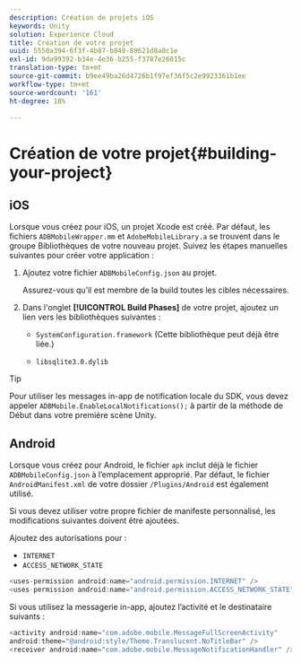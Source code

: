 ```yaml
---
description: Création de projets iOS
keywords: Unity
solution: Experience Cloud
title: Création de votre projet
uuid: 5550a394-6f3f-4b87-b840-89621d8a0c1e
exl-id: 9da99392-b34e-4e36-b255-f3787e26015c
translation-type: tm+mt
source-git-commit: b9ee49ba26d4726b1f97ef36f5c2e9923361b1ee
workflow-type: tm+mt
source-wordcount: '161'
ht-degree: 18%

---
```


# Création de votre projet{#building-your-project}

## iOS

Lorsque vous créez pour iOS, un projet Xcode est créé. Par défaut, les fichiers `ADBMobileWrapper.mm` et `AdobeMobileLibrary.a` se trouvent dans le groupe Bibliothèques de votre nouveau projet. Suivez les étapes manuelles suivantes pour créer votre application :

1. Ajoutez votre fichier `ADBMobileConfig.json` au projet.

   Assurez-vous qu’il est membre de la build toutes les cibles nécessaires.

1. Dans l&#39;onglet **[!UICONTROL Build Phases]** de votre projet, ajoutez un lien vers les bibliothèques suivantes :

   * `SystemConfiguration.framework`
(Cette bibliothèque peut déjà être liée.)

   * `libsqlite3.0.dylib`

>[!TIP]
>
>Pour utiliser les messages in-app de notification locale du SDK, vous devez appeler `ADBMobile.EnableLocalNotifications();` à partir de la méthode de Début dans votre première scène Unity.

## Android

Lorsque vous créez pour Android, le fichier `apk` inclut déjà le fichier `ADBMobileConfig.json` à l’emplacement approprié. Par défaut, le fichier `AndroidManifest.xml` de votre dossier `/Plugins/Android` est également utilisé.

Si vous devez utiliser votre propre fichier de manifeste personnalisé, les modifications suivantes doivent être ajoutées.

Ajoutez des autorisations pour :

* `INTERNET`
* `ACCESS_NETWORK_STATE`

```java
<uses-permission android:name="android.permission.INTERNET" />
<uses-permission android:name="android.permission.ACCESS_NETWORK_STATE" />
```

Si vous utilisez la messagerie in-app, ajoutez l’activité et le destinataire suivants :

```java
<activity android:name="com.adobe.mobile.MessageFullScreenActivity"  
android:theme="@android:style/Theme.Translucent.NoTitleBar" />
<receiver android:name="com.adobe.mobile.MessageNotificationHandler" />
```
